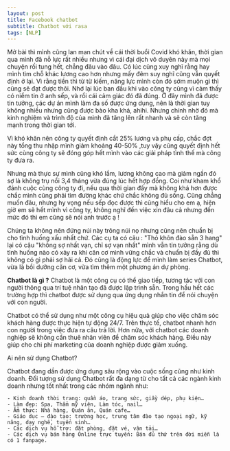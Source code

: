 ```yaml
---
layout: post
title: Facebook chatbot
subtitle: Chatbot với rasa
tags: [NLP]
---
```


Mở bài thì mình cũng lan man chút về cái thời buổi Covid khó khăn, thời gian qua mình đã nỗ lực rất nhiều nhưng vì cái đại dịch vô duyên này mà mọi chuyện rối tung hết, chẳng đâu vào đâu. Có lúc cũng xuy nghĩ rằng hay mình tìm chỗ khác lương cao hơn nhưng mấy đêm suy nghĩ cũng vẫn quyết định ở lại. Vì rằng tiền thì từ từ kiếm, năng lực mình còn đó sớm muộn gì thì cũng sẽ đạt được thôi. Nhớ lại lúc ban đầu khi vào công ty cũng vì cảm thấy có niềm tin ở anh sếp, và rồi cái cảm giác đó đã đúng. Ở đây mình đã được tin tưởng, các dự án mình làm đa số được ứng dụng, nên là thời gian tuy không nhiều nhưng cũng được bào kha khá, ahihi. Nhưng chính nhờ đó mà kinh nghiệm và trình độ của mình đã tăng lên rất nhanh và sẽ còn tăng mạnh trong thời gian tới. 

Vì khó khăn nên công ty quyết định cắt 25% lương và phụ cấp, chắc đợt này tổng thu nhập mình giảm khoảng 40-50% ,tuy vậy cũng quyết định hết sức cùng công ty sẽ đóng góp hết mình vào các giải pháp tình thế mà công ty đưa ra. 

Nhưng mà thực sự mình cũng khó lắm, lương không cao mà giảm ngần đó sợ là không trụ nổi 3,4 tháng vừa đúng lúc hết hợp đồng. Coi như kham khổ đánh cuộc cùng công ty đi, nếu qua thời gian đấy mà không khá hơn được chắc mình cũng phải tìm đường khác chứ chắc không đủ sống. Cũng chẳng muốn đâu, nhưng hy vọng nếu sếp đọc được thì cũng hiểu cho em ạ, hiện giờ em sẽ hết mình vì công ty, không nghĩ đến việc xin đâu cả nhưng đến mức đó thì em cũng sẽ nói anh trước ạ !

Chúng ta không nên đứng núi này trông núi nọ nhưng cũng nên chuẩn bị cho tình huống xấu nhất chứ. Các cụ ta có câu : "Thỏ khôn đào sẵn 3 hang" lại có câu "không sợ nhất vạn, chỉ sợ vạn nhất" mình vẫn tin tưởng rằng dù tình huống nào có xảy ra khi căn cơ mình vững chắc và chuẩn bị đầy đủ thì không có gì phải sợ hãi cả. Đó cũng là động lực để mình làm series Chatbot, vừa là bồi dưỡng căn cơ, vừa tìm thêm một phương án dự phòng. 

**Chatbot là gì ?**
Chatbot là một công cụ có thể giao tiếp, tương tác với con người thông qua trí tuệ nhân tạo đã được lập trình sẵn. Trong hầu hết các trường hợp thì chatbot được sử dụng qua ứng dụng nhắn tin để nói chuyện với con người.

Chatbot có thể sử dụng như một công cụ hiệu quả giúp cho việc chăm sóc khách hàng được thực hiện tự động 24/7. Trên thực tế, chatbot nhanh hơn con người trong việc đưa ra câu trả lời. Hơn nữa, với chatbot các doanh nghiệp sẽ không cần thuê nhân viên để chăm sóc khách hàng. Điều này giúp cho chi phí marketing của doanh nghiệp được giảm xuống.

Ai nên sử dụng Chatbot?

Chatbot đang dần được ứng dụng sâu rộng vào cuộc sống cũng như kinh doanh. Đối tượng sử dụng Chatbot rất đa dạng từ cho tất cả các ngành kinh doanh nhưng tốt nhất trong các nhóm ngành như:

    - Kinh doanh thời trang: quần áo, trang sức, giầy dép, phụ kiện…
    - Làm đẹp: Spa, Thẩm mỹ viện, Làm tóc, nail…
    - Ẩm thực: Nhà hàng, Quán ăn, Quán cafe…
    - Giáo dục – đào tạo: trường học, trung tâm đào tạo ngoại ngữ, kỹ năng, dạy nghề, tuyển sinh…
    - Các dịch vụ hỗ trợ: đặt phòng, đặt vé, vận tải…
    - Các dịch vụ bán hàng Online trực tuyến: Bán đủ thứ trên đời miễn là có 1 fanpage.
